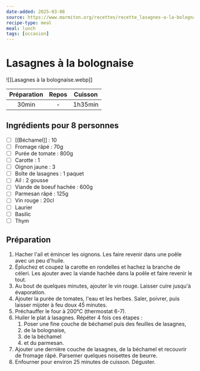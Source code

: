 ```yaml
---
date-added: 2025-03-08
source: https://www.marmiton.org/recettes/recette_lasagnes-a-la-bolognaise_18215.aspx
recipe-type: meal
meal: lunch
tags: [occasion]
---
```


# Lasagnes à la bolognaise

![[Lasagnes à la bolognaise.webp]]

| Préparation | Repos | Cuisson |
|:-----------:|:-----:|:-------:|
|    30min    |   -   | 1h35min |

## Ingrédients pour 8 personnes

- [ ] [[Béchamel]] : 10
- [ ] Fromage râpé : 70g
- [ ] Purée de tomate : 800g
- [ ] Carotte : 1
- [ ] Oignon jaune : 3
- [ ] Boîte de lasagnes : 1 paquet
- [ ] Ail : 2 gousse
- [ ] Viande de boeuf hachée : 600g
- [ ] Parmesan râpé : 125g
- [ ] Vin rouge : 20cl
- [ ] Laurier
- [ ] Basilic
- [ ] Thym

## Préparation

1. Hacher l'ail et émincer les oignons. Les faire revenir dans une poêle avec un peu d'huile.
2. Épluchez et coupez la carotte en rondelles et hachez la branche de céleri. Les ajouter avec la viande hachée dans la poêle et faire revenir le tout.
3. Au bout de quelques minutes, ajouter le vin rouge. Laisser cuire jusqu'à évaporation.
4. Ajouter la purée de tomates, l'eau et les herbes. Saler, poivrer, puis laisser mijoter à feu doux 45 minutes.
5. Préchauffer le four à 200°C (thermostat 6-7).
6. Huiler le plat à lasagnes. Répéter 4 fois ces étapes :
    1. Poser une fine couche de béchamel puis des feuilles de lasagnes,
    2. de la bolognaise,
    3. de la béchamel
    4. et du parmesan.
7. Ajouter une dernière couche de lasagnes, de la béchamel et recouvrir de fromage râpé. Parsemer quelques noisettes de beurre.
8. Enfourner pour environ 25 minutes de cuisson. Déguster.
